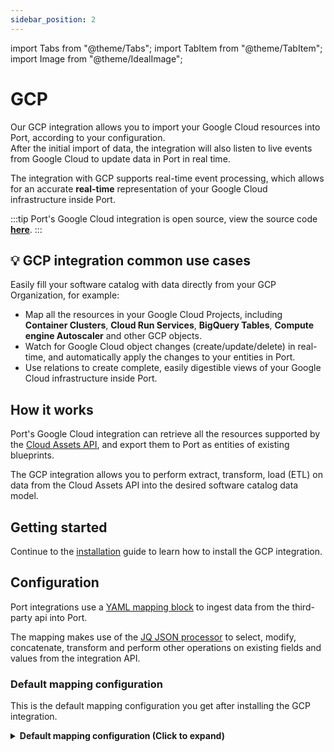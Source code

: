 ```yaml
---
sidebar_position: 2
---
```


import Tabs from "@theme/Tabs";
import TabItem from "@theme/TabItem";
import Image from "@theme/IdealImage";

# GCP

Our GCP integration allows you to import your Google Cloud resources into Port, according to your configuration.  
After the initial import of data, the integration will also listen to live events from Google Cloud to update data in Port in real time.  

The integration with GCP supports real-time event processing, which allows for an accurate **real-time** representation of your Google Cloud infrastructure inside Port.

:::tip
Port's Google Cloud integration is open source, view the source code [**here**](https://github.com/port-labs/ocean/tree/main/integrations/gcp).
:::

## 💡 GCP integration common use cases

Easily fill your software catalog with data directly from your GCP Organization, for example:  

- Map all the resources in your Google Cloud Projects, including **Container Clusters**, **Cloud Run Services**, **BigQuery Tables**, **Compute engine Autoscaler** and other GCP objects.
- Watch for Google Cloud object changes (create/update/delete) in real-time, and automatically apply the changes to your entities in Port.
- Use relations to create complete, easily digestible views of your Google Cloud infrastructure inside Port.

## How it works

Port's Google Cloud integration can retrieve all the resources supported by the [Cloud Assets API](https://cloud.google.com/asset-inventory/docs/supported-asset-types), and export them to Port as entities of existing blueprints.

The GCP integration allows you to perform extract, transform, load (ETL) on data from the Cloud Assets API into the desired software catalog data model.

## Getting started

Continue to the [installation](./installation.md) guide to learn how to install the GCP integration.

## Configuration

Port integrations use a [YAML mapping block](/build-your-software-catalog/customize-integrations/configure-mapping#configuration-structure) to ingest data from the third-party api into Port.

The mapping makes use of the [JQ JSON processor](https://stedolan.github.io/jq/manual/) to select, modify, concatenate, transform and perform other operations on existing fields and values from the integration API.

### Default mapping configuration

This is the default mapping configuration you get after installing the GCP integration.

<details>
<summary><b>Default mapping configuration (Click to expand)</b></summary>

```yaml showLineNumbers
resources:
- kind: cloudresourcemanager.googleapis.com/Project
  selector:
    query: 'true'
  port:
    entity:
      mappings:
        identifier: .name
        blueprint: '"gcpProject"'
        title: .display_name
        properties:
          labels: .labels
- kind: container.googleapis.com/Cluster
  selector:
    query: 'true'
  port:
    entity:
      mappings:
        identifier: .name
        title: .name | split("/") | last
        blueprint: '"gcpCloudResource"'
        properties:
          type: .name | split("/") | .[-2]
          location: .location
          labels: .labels
        relations:
          project: .__project.name
- kind: cloudfunctions.googleapis.com/CloudFunction
  selector:
    query: 'true'
  port:
    entity:
      mappings:
        identifier: .name
        title: .name | split("/") | last
        blueprint: '"gcpCloudResource"'
        properties:
          type: .name | split("/") | .[-2]
          location: .location
          labels: .labels
        relations:
          project: .__project.name
- kind: pubsub.googleapis.com/Topic
  selector:
    query: 'true'
  port:
    entity:
      mappings:
        identifier: .name
        title: .name | split("/") | last
        blueprint: '"gcpCloudResource"'
        properties:
          type: .name | split("/") | .[-2]
          location: .location
          labels: .labels
        relations:
          project: .__project.name
- kind: compute.googleapis.com/Disk
  selector:
    query: 'true'
  port:
    entity:
      mappings:
        identifier: .name
        title: .name | split("/") | last
        blueprint: '"gcpCloudResource"'
        properties:
          type: .name | split("/") | .[-2]
          location: .location
          labels: .labels
        relations:
          project: .__project.name
- kind: pubsub.googleapis.com/Subscription
  selector:
    query: 'true'
  port:
    entity:
      mappings:
        identifier: .name
        title: .name | split("/") | last
        blueprint: '"gcpCloudResource"'
        properties:
          type: .name | split("/") | .[-2]
          location: .location
          labels: .labels
        relations:
          project: .__project.name
- kind: iam.googleapis.com/ServiceAccount
  selector:
    query: 'true'
  port:
    entity:
      mappings:
        identifier: .name
        title: .name | split("/") | last
        blueprint: '"gcpCloudResource"'
        properties:
          type: .name | split("/") | .[-2]
          location: .location
          labels: .labels
        relations:
          project: .__project.name
```

</details>
